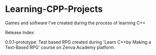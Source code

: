 # Learning-CPP-Projects
Games and software I've created during the process of learning C++ 

Release Index:

0.0.1-prototype: Test based RPG created during 'Learn C++by Making a Text-Based RPG' course on Zenva Academy platform.
